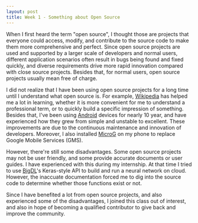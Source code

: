 ```yaml
---
layout: post
title: Week 1 - Something about Open Source
---
```


When I first heard the term "open source", I thought those are projects that everyone could access, modify, and contribute to the source code to make them more comprehensive and perfect. Since open source projects are used and supported by a larger scale of developers and normal users, different application scenarios often result in bugs being found and fixed quickly, and diverse requirements drive more rapid innovation compared with close source projects. Besides that, for normal users, open source projects usually mean free of charge.

<!--more-->

I did not realize that I have been using open source projects for a long time until I understand what open source is. For example, [Wikipedia](https://www.wikipedia.org/) has helped me a lot in learning, whether it is more convenient for me to understand a professional term, or to quickly build a specific impression of something. Besides that, I've been using [Android](https://www.android.com/) devices for nearly 10 year, and have experienced how they grew from simple and unstable to excellent. These improvements are due to the continuous maintenance and innovation of developers. Moreover, I also installed [MicroG](https://microg.org/) on my phone to replace Google Mobile Services (GMS). 

However, there're still some disadvantages. Some open source projects may not be user friendly, and some provide accurate documents or user guides. I have experienced with this during my internship. At that time I tried to use [BigDL](https://github.com/intel-analytics/BigDL)'s Keras-style API to build and run a neural network on cloud. However, the inaccuate documentation forced me to dig into the source code to determine whether those functions exist or not.

Since I have benefited a lot from open source projects, and also experienced some of the disadvantages, I joined this class out of interest, and also in hope of becoming a qualified contributor to give back and improve the community.
